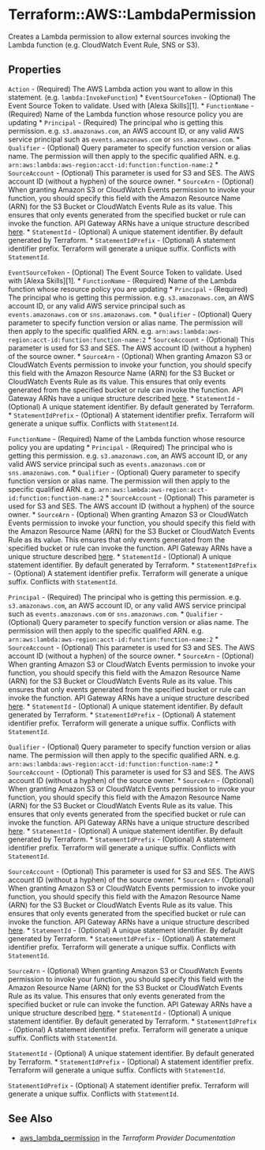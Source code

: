 # Terraform::AWS::LambdaPermission

Creates a Lambda permission to allow external sources invoking the Lambda function
(e.g. CloudWatch Event Rule, SNS or S3).

## Properties

`Action` - (Required) The AWS Lambda action you want to allow in this statement. (e.g. `lambda:InvokeFunction`) * `EventSourceToken` - (Optional) The Event Source Token to validate.  Used with [Alexa Skills][1]. * `FunctionName` - (Required) Name of the Lambda function whose resource policy you are updating * `Principal` - (Required) The principal who is getting this permission. e.g. `s3.amazonaws.com`, an AWS account ID, or any valid AWS service principal such as `events.amazonaws.com` or `sns.amazonaws.com`. * `Qualifier` - (Optional) Query parameter to specify function version or alias name. The permission will then apply to the specific qualified ARN. e.g. `arn:aws:lambda:aws-region:acct-id:function:function-name:2` * `SourceAccount` - (Optional) This parameter is used for S3 and SES. The AWS account ID (without a hyphen) of the source owner. * `SourceArn` - (Optional) When granting Amazon S3 or CloudWatch Events permission to invoke your function, you should specify this field with the Amazon Resource Name (ARN) for the S3 Bucket or CloudWatch Events Rule as its value.  This ensures that only events generated from the specified bucket or rule can invoke the function. API Gateway ARNs have a unique structure described [here](http://docs.aws.amazon.com/apigateway/latest/developerguide/api-gateway-control-access-using-iam-policies-to-invoke-api.html). * `StatementId` - (Optional) A unique statement identifier. By default generated by Terraform. * `StatementIdPrefix` - (Optional) A statement identifier prefix. Terraform will generate a unique suffix. Conflicts with `StatementId`.

`EventSourceToken` - (Optional) The Event Source Token to validate.  Used with [Alexa Skills][1]. * `FunctionName` - (Required) Name of the Lambda function whose resource policy you are updating * `Principal` - (Required) The principal who is getting this permission. e.g. `s3.amazonaws.com`, an AWS account ID, or any valid AWS service principal such as `events.amazonaws.com` or `sns.amazonaws.com`. * `Qualifier` - (Optional) Query parameter to specify function version or alias name. The permission will then apply to the specific qualified ARN. e.g. `arn:aws:lambda:aws-region:acct-id:function:function-name:2` * `SourceAccount` - (Optional) This parameter is used for S3 and SES. The AWS account ID (without a hyphen) of the source owner. * `SourceArn` - (Optional) When granting Amazon S3 or CloudWatch Events permission to invoke your function, you should specify this field with the Amazon Resource Name (ARN) for the S3 Bucket or CloudWatch Events Rule as its value.  This ensures that only events generated from the specified bucket or rule can invoke the function. API Gateway ARNs have a unique structure described [here](http://docs.aws.amazon.com/apigateway/latest/developerguide/api-gateway-control-access-using-iam-policies-to-invoke-api.html). * `StatementId` - (Optional) A unique statement identifier. By default generated by Terraform. * `StatementIdPrefix` - (Optional) A statement identifier prefix. Terraform will generate a unique suffix. Conflicts with `StatementId`.

`FunctionName` - (Required) Name of the Lambda function whose resource policy you are updating * `Principal` - (Required) The principal who is getting this permission. e.g. `s3.amazonaws.com`, an AWS account ID, or any valid AWS service principal such as `events.amazonaws.com` or `sns.amazonaws.com`. * `Qualifier` - (Optional) Query parameter to specify function version or alias name. The permission will then apply to the specific qualified ARN. e.g. `arn:aws:lambda:aws-region:acct-id:function:function-name:2` * `SourceAccount` - (Optional) This parameter is used for S3 and SES. The AWS account ID (without a hyphen) of the source owner. * `SourceArn` - (Optional) When granting Amazon S3 or CloudWatch Events permission to invoke your function, you should specify this field with the Amazon Resource Name (ARN) for the S3 Bucket or CloudWatch Events Rule as its value.  This ensures that only events generated from the specified bucket or rule can invoke the function. API Gateway ARNs have a unique structure described [here](http://docs.aws.amazon.com/apigateway/latest/developerguide/api-gateway-control-access-using-iam-policies-to-invoke-api.html). * `StatementId` - (Optional) A unique statement identifier. By default generated by Terraform. * `StatementIdPrefix` - (Optional) A statement identifier prefix. Terraform will generate a unique suffix. Conflicts with `StatementId`.

`Principal` - (Required) The principal who is getting this permission. e.g. `s3.amazonaws.com`, an AWS account ID, or any valid AWS service principal such as `events.amazonaws.com` or `sns.amazonaws.com`. * `Qualifier` - (Optional) Query parameter to specify function version or alias name. The permission will then apply to the specific qualified ARN. e.g. `arn:aws:lambda:aws-region:acct-id:function:function-name:2` * `SourceAccount` - (Optional) This parameter is used for S3 and SES. The AWS account ID (without a hyphen) of the source owner. * `SourceArn` - (Optional) When granting Amazon S3 or CloudWatch Events permission to invoke your function, you should specify this field with the Amazon Resource Name (ARN) for the S3 Bucket or CloudWatch Events Rule as its value.  This ensures that only events generated from the specified bucket or rule can invoke the function. API Gateway ARNs have a unique structure described [here](http://docs.aws.amazon.com/apigateway/latest/developerguide/api-gateway-control-access-using-iam-policies-to-invoke-api.html). * `StatementId` - (Optional) A unique statement identifier. By default generated by Terraform. * `StatementIdPrefix` - (Optional) A statement identifier prefix. Terraform will generate a unique suffix. Conflicts with `StatementId`.

`Qualifier` - (Optional) Query parameter to specify function version or alias name. The permission will then apply to the specific qualified ARN. e.g. `arn:aws:lambda:aws-region:acct-id:function:function-name:2` * `SourceAccount` - (Optional) This parameter is used for S3 and SES. The AWS account ID (without a hyphen) of the source owner. * `SourceArn` - (Optional) When granting Amazon S3 or CloudWatch Events permission to invoke your function, you should specify this field with the Amazon Resource Name (ARN) for the S3 Bucket or CloudWatch Events Rule as its value.  This ensures that only events generated from the specified bucket or rule can invoke the function. API Gateway ARNs have a unique structure described [here](http://docs.aws.amazon.com/apigateway/latest/developerguide/api-gateway-control-access-using-iam-policies-to-invoke-api.html). * `StatementId` - (Optional) A unique statement identifier. By default generated by Terraform. * `StatementIdPrefix` - (Optional) A statement identifier prefix. Terraform will generate a unique suffix. Conflicts with `StatementId`.

`SourceAccount` - (Optional) This parameter is used for S3 and SES. The AWS account ID (without a hyphen) of the source owner. * `SourceArn` - (Optional) When granting Amazon S3 or CloudWatch Events permission to invoke your function, you should specify this field with the Amazon Resource Name (ARN) for the S3 Bucket or CloudWatch Events Rule as its value.  This ensures that only events generated from the specified bucket or rule can invoke the function. API Gateway ARNs have a unique structure described [here](http://docs.aws.amazon.com/apigateway/latest/developerguide/api-gateway-control-access-using-iam-policies-to-invoke-api.html). * `StatementId` - (Optional) A unique statement identifier. By default generated by Terraform. * `StatementIdPrefix` - (Optional) A statement identifier prefix. Terraform will generate a unique suffix. Conflicts with `StatementId`.

`SourceArn` - (Optional) When granting Amazon S3 or CloudWatch Events permission to invoke your function, you should specify this field with the Amazon Resource Name (ARN) for the S3 Bucket or CloudWatch Events Rule as its value.  This ensures that only events generated from the specified bucket or rule can invoke the function. API Gateway ARNs have a unique structure described [here](http://docs.aws.amazon.com/apigateway/latest/developerguide/api-gateway-control-access-using-iam-policies-to-invoke-api.html). * `StatementId` - (Optional) A unique statement identifier. By default generated by Terraform. * `StatementIdPrefix` - (Optional) A statement identifier prefix. Terraform will generate a unique suffix. Conflicts with `StatementId`.

`StatementId` - (Optional) A unique statement identifier. By default generated by Terraform. * `StatementIdPrefix` - (Optional) A statement identifier prefix. Terraform will generate a unique suffix. Conflicts with `StatementId`.

`StatementIdPrefix` - (Optional) A statement identifier prefix. Terraform will generate a unique suffix. Conflicts with `StatementId`.


## See Also

* [aws_lambda_permission](https://www.terraform.io/docs/providers/aws/r/lambda_permission.html) in the _Terraform Provider Documentation_